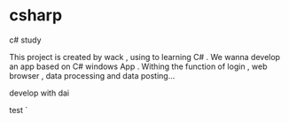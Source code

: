# csharp
c# study

This project is created by wack , using to learning C# .
We wanna develop an app based on C# windows App .
Withing the function of login , web browser , data processing and data posting...

develop with dai

test `
